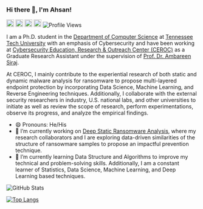 ### Hi there 👋, I'm Ahsan!

[<img src='https://cdn.jsdelivr.net/npm/simple-icons@3.0.1/icons/linkedin.svg' alt='linkedin' height='20'>](https://www.linkedin.com/in/mdahsanayub/) [<img src='https://cdn.jsdelivr.net/npm/simple-icons@3.0.1/icons/googlescholar.svg' alt='googlescholar' height='20'>](https://scholar.google.com/citations?user=xRr78bIAAAAJ&hl=en) [<img src='https://cdn.jsdelivr.net/npm/simple-icons@3.0.1/icons/researchgate.svg' alt='researchgate' height='20'>](https://www.researchgate.net/profile/Ahsan-Ayub-6) [<img src='https://cdn.jsdelivr.net/npm/simple-icons@3.0.1/icons/twitter.svg' alt='twitter' height='20'>](https://twitter.com/MdAhsanAyub) ![Profile Views](https://gpvc.arturio.dev/AhsanAyub)

I am a Ph.D. student in the [Department of Computer Science](https://www.tntech.edu/engineering/programs/csc/index.php) at [Tennessee Tech University](https://www.tntech.edu/) with an emphasis of Cybersecurity and have been working at [Cybersecurity Education, Research & Outreach Center (CEROC)](https://www.tntech.edu/ceroc/) as a Graduate Research Assistant under the supervision of [Prof. Dr. Ambareen Siraj](https://www.linkedin.com/in/ambareensiraj/).

At CEROC, I mainly contribute to the experiential research of both static and dynamic malware analysis for ransomware to propose multi-layered endpoint protection by incorporating Data Science, Machine Learning, and Reverse Engineering techniques. Additionally, I collaborate with the external security researchers in industry, U.S. national labs, and other universities to initiate as well as review the scope of research, perform experimentations, observe its progress, and analyze the empirical findings.

- 😄 Pronouns: He/His
- 🔭 I’m currently working on [Deep Static Ransomware Analysis](https://github.com/AhsanAyub/deep_static_ransomware_analysis#readme), where my research collaborators and I are exploring data-driven similarities of the structure of ransowmare samples to propose an impactful prevention technique.
- 🌱 I’m currently learning Data Structure and Algorithms to improve my technical and problem-solving skills. Additionally, I am a constant learner of Statistics, Data Science, Machine Learning, and Deep Learning based techniques.


![GitHub Stats](https://github-readme-stats.vercel.app/api?username=AhsanAyub&show_icons=true&theme=radical)  

[![Top Langs](https://github-readme-stats.vercel.app/api/top-langs/?username=AhsanAyub&layout=compact&exclude_repo=parameter_optimization_dga_analysis,ahsanayub.github.io,parameter_optimization_pdf_malware&hide=yara,html)](https://github.com/anuraghazra/github-readme-stats)

<!--
**AhsanAyub/AhsanAyub** is a ✨ _special_ ✨ repository because its `README.md` (this file) appears on your GitHub profile.

Here are some ideas to get you started:

- 🔭 I’m currently working on ...
- 🌱 I’m currently learning ...
- 👯 I’m looking to collaborate on ...
- 🤔 I’m looking for help with ...
- 💬 Ask me about ...
- 📫 How to reach me: ...
- 😄 Pronouns: ...
- ⚡ Fun fact: ...
-->
